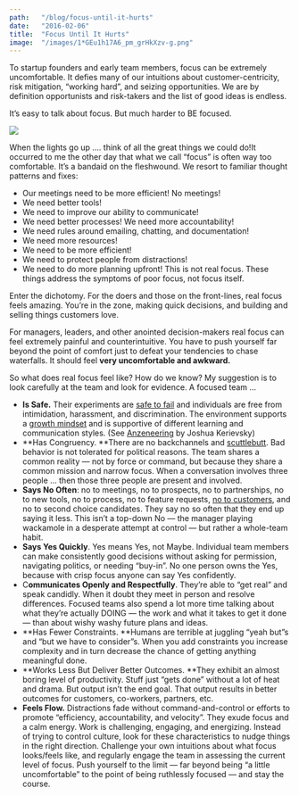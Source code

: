 ```yaml
---
path:	"/blog/focus-until-it-hurts"
date:	"2016-02-06"
title:	"Focus Until It Hurts"
image:	"/images/1*GEu1h17A6_pm_grHkXzv-g.png"
---
```


To startup founders and early team members, focus can be extremely uncomfortable. It defies many of our intuitions about customer-centricity, risk mitigation, “working hard”, and seizing opportunities. We are by definition opportunists and risk-takers and the list of good ideas is endless.

It’s easy to talk about focus. But much harder to BE focused.

![](/images/1*GEu1h17A6_pm_grHkXzv-g.png)

When the lights go up …. think of all the great things we could do!It occurred to me the other day that what we call “focus” is often way too comfortable. It’s a bandaid on the fleshwound. We resort to familiar thought patterns and fixes:

* Our meetings need to be more efficient! No meetings!
* We need better tools!
* We need to improve our ability to communicate!
* We need better processes! We need more accountability!
* We need rules around emailing, chatting, and documentation!
* We need more resources!
* We need to be more efficient!
* We need to protect people from distractions!
* We need to do more planning upfront!
This is not real focus. These things address the symptoms of poor focus, not focus itself.

Enter the dichotomy. For the doers and those on the front-lines, real focus feels amazing. You’re in the zone, making quick decisions, and building and selling things customers love.

For managers, leaders, and other anointed decision-makers real focus can feel extremely painful and counterintuitive. You have to push yourself far beyond the point of comfort just to defeat your tendencies to chase waterfalls. It should feel **very uncomfortable and awkward.**

So what does real focus feel like? How do we know? My suggestion is to look carefully at the team and look for evidence. A focused team …

* **Is Safe.** Their experiments are [safe to fail](http://bounds.net.au/node/15) and individuals are free from intimidation, harassment, and discrimination. The environment supports a [growth mindset](https://www.brainpickings.org/2014/01/29/carol-dweck-mindset/) and is supportive of different learning and communication styles. (See [Anzeneering](https://www.industriallogic.com/blog/anzeneering/) by Joshua Kerievsky)
* **Has Congruency. **There are no backchannels and [scuttlebutt](https://en.wikipedia.org/wiki/Scuttlebutt). Bad behavior is not tolerated for political reasons. The team shares a common reality — not by force or command, but because they share a common mission and narrow focus. When a conversation involves three people … then those three people are present and involved.
* **Says No Often**: no to meetings, no to prospects, no to partnerships, no to new tools, no to process, no to feature requests, [no to customers](http://www.inc.com/young-entrepreneur-council/9-polite-ways-to-reject-a-customer.html), and no to second choice candidates. They say no so often that they end up saying it less. This isn’t a top-down No — the manager playing wackamole in a desperate attempt at control — but rather a whole-team habit.
* **Says Yes Quickly**. Yes means Yes, not Maybe. Individual team members can make consistently good decisions without asking for permission, navigating politics, or needing “buy-in”. No one person owns the Yes, because with crisp focus anyone can say Yes confidently.
* C**ommunicates Openly and Respectfully**. They’re able to “get real” and speak candidly. When it doubt they meet in person and resolve differences. Focused teams also spend a lot more time talking about what they’re actually DOING — the work and what it takes to get it done — than about wishy washy future plans and ideas.
* **Has Fewer Constraints. **Humans are terrible at juggling “yeah but”s and “but we have to consider”s. When you add constraints you increase complexity and in turn decrease the chance of getting anything meaningful done.
* **Works Less But Deliver Better Outcomes. **They exhibit an almost boring level of productivity. Stuff just “gets done” without a lot of heat and drama. But output isn’t the end goal. That output results in better outcomes for customers, co-workers, partners, etc.
* **Feels Flow.** Distractions fade without command-and-control or efforts to promote “efficiency, accountability, and velocity”. They exude focus and a calm energy. Work is challenging, engaging, and energizing.
Instead of trying to control culture, look for these characteristics to nudge things in the right direction. Challenge your own intuitions about what focus looks/feels like, and regularly engage the team in assessing the current level of focus. Push yourself to the limit — far beyond being “a little uncomfortable” to the point of being ruthlessly focused — and stay the course.

